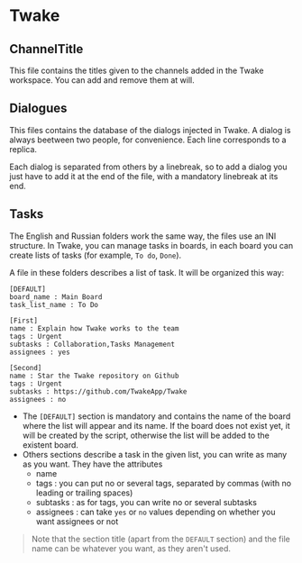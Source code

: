 # Twake

## ChannelTitle
This file contains the titles given to the channels added in the Twake workspace. You can add and remove them at will.

## Dialogues
This files contains the database of the dialogs injected in Twake. A dialog is always beetween two people, for convenience. Each line corresponds to a replica.

Each dialog is separated from others by a linebreak, so to add a dialog you just have to add it at the end of the file, with a mandatory linebreak at its end.

## Tasks
The English and Russian folders work the same way, the files use an INI structure. In Twake, you can manage tasks in boards, in each board you can create lists of tasks (for example, `To do`, `Done`).

A file in these folders describes a list of task. It will be organized this way:
```
[DEFAULT]
board_name : Main Board
task_list_name : To Do

[First]
name : Explain how Twake works to the team
tags : Urgent
subtasks : Collaboration,Tasks Management
assignees : yes

[Second]
name : Star the Twake repository on Github
tags : Urgent
subtasks : https://github.com/TwakeApp/Twake
assignees : no
```

* The `[DEFAULT]` section is mandatory and contains the name of the board where the list will appear and its name. If the board does not exist yet, it will be created by the script, otherwise the list will be added to the existent board.
* Others sections describe a task in the given list, you can write as many as you want. They have the attributes
  * name
  * tags : you can put no or several tags, separated by commas (with no leading or trailing spaces)
  * subtasks : as for tags, you can write no or several subtasks
  * assignees : can take `yes` or `no` values depending on whether you want assignees or not

> Note that the section title (apart from the `DEFAULT` section) and the file name can be whatever you want, as they aren't used.